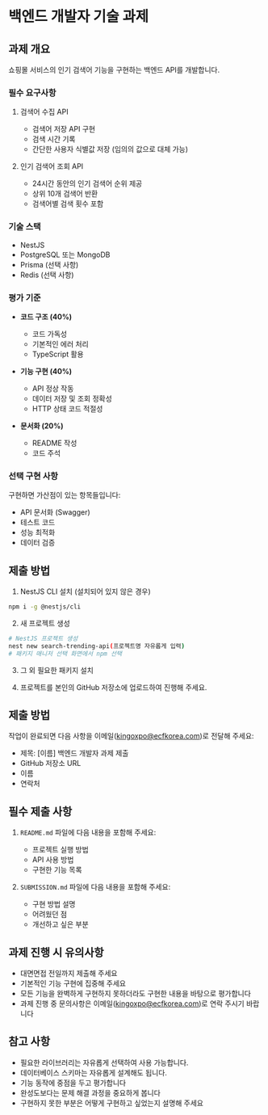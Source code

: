 # 백엔드 개발자 기술 과제

## 과제 개요
쇼핑몰 서비스의 인기 검색어 기능을 구현하는 백엔드 API를 개발합니다.

### 필수 요구사항

1. 검색어 수집 API
   - 검색어 저장 API 구현
   - 검색 시간 기록
   - 간단한 사용자 식별값 저장 (임의의 값으로 대체 가능)

2. 인기 검색어 조회 API
   - 24시간 동안의 인기 검색어 순위 제공
   - 상위 10개 검색어 반환
   - 검색어별 검색 횟수 포함

### 기술 스택
  - NestJS
  - PostgreSQL 또는 MongoDB
  - Prisma (선택 사항)
  - Redis (선택 사항)

### 평가 기준

- **코드 구조 (40%)**
  - 코드 가독성
  - 기본적인 에러 처리
  - TypeScript 활용

- **기능 구현 (40%)**
  - API 정상 작동
  - 데이터 저장 및 조회 정확성
  - HTTP 상태 코드 적절성

- **문서화 (20%)**
  - README 작성
  - 코드 주석

### 선택 구현 사항
구현하면 가산점이 있는 항목들입니다:
- API 문서화 (Swagger)
- 테스트 코드
- 성능 최적화
- 데이터 검증

## 제출 방법

1. NestJS CLI 설치 (설치되어 있지 않은 경우)
```bash
npm i -g @nestjs/cli
```

2. 새 프로젝트 생성
```bash
# NestJS 프로젝트 생성
nest new search-trending-api(프로젝트명 자유롭게 입력)
# 패키지 매니저 선택 화면에서 npm 선택
```

3. 그 외 필요한 패키지 설치

4. 프로젝트를 본인의 GitHub 저장소에 업로드하여 진행해 주세요.

## 제출 방법

작업이 완료되면 다음 사항을 이메일(kingoxpo@ecfkorea.com)로 전달해 주세요:
- 제목: [이름] 백엔드 개발자 과제 제출
- GitHub 저장소 URL
- 이름
- 연락처


## 필수 제출 사항

1. `README.md` 파일에 다음 내용을 포함해 주세요:
   - 프로젝트 실행 방법
   - API 사용 방법
   - 구현한 기능 목록
   
2. `SUBMISSION.md` 파일에 다음 내용을 포함해 주세요:
   - 구현 방법 설명
   - 어려웠던 점
   - 개선하고 싶은 부분

## 과제 진행 시 유의사항

- 대면면접 전일까지 제출해 주세요
- 기본적인 기능 구현에 집중해 주세요
- 모든 기능을 완벽하게 구현하지 못하더라도 구현한 내용을 바탕으로 평가합니다
- 과제 진행 중 문의사항은 이메일(kingoxpo@ecfkorea.com)로 연락 주시기 바랍니다

## 참고 사항
- 필요한 라이브러리는 자유롭게 선택하여 사용 가능합니다.
- 데이터베이스 스키마는 자유롭게 설계해도 됩니다.
- 기능 동작에 중점을 두고 평가합니다
- 완성도보다는 문제 해결 과정을 중요하게 봅니다
- 구현하지 못한 부분은 어떻게 구현하고 싶었는지 설명해 주세요
